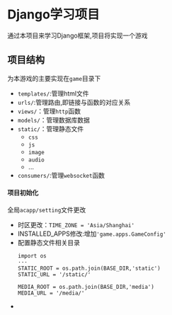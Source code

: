 # Django学习项目
 通过本项目来学习Django框架,项目将实现一个游戏
## 项目结构
为本游戏的主要实现在`game`目录下
 * `templates/`:管理html文件
 * `urls/`:管理路由,即链接与函数的对应关系
 * `views/`：管理`http`函数
 * `models/`：管理数据库数据
 * `static/`：管理静态文件
    * `css`
    * `js`
    * `image`
    * `audio`
    * ...
 * `consumers/`:管理`websocket`函数

#### 项目初始化
 全局`acapp/setting`文件更改
 * 时区更改：`TIME_ZONE = 'Asia/Shanghai'`
 * INSTALLED_APPS修改:增加`'game.apps.GameConfig'`
 * 配置静态文件相关目录
   ```
   import os
   ···
   STATIC_ROOT = os.path.join(BASE_DIR,'static')
   STATIC_URL = '/static/'

   MEDIA_ROOT = os.path.join(BASE_DIR,'media')
   MEDIA_URL = '/media/'
   ```
 * 
